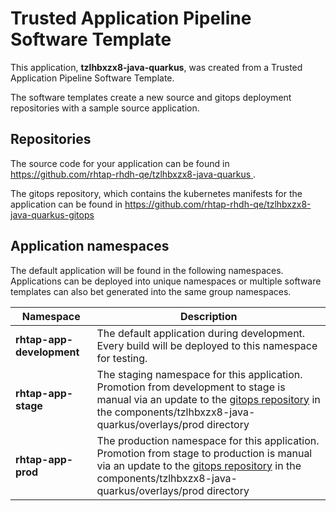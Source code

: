 # Trusted Application Pipeline Software Template

This application, **tzlhbxzx8-java-quarkus**, was created from a Trusted Application Pipeline Software Template.

The software templates create a new source and gitops deployment repositories with a sample source application. 

## Repositories

The source code for your application can be found in [https://github.com/rhtap-rhdh-qe/tzlhbxzx8-java-quarkus ](https://github.com/rhtap-rhdh-qe/tzlhbxzx8-java-quarkus ).
 
The gitops repository, which contains the kubernetes manifests for the application can be found in 
[https://github.com/rhtap-rhdh-qe/tzlhbxzx8-java-quarkus-gitops ](https://github.com/rhtap-rhdh-qe/tzlhbxzx8-java-quarkus-gitops ) 

## Application namespaces 

The default application will be found in the following namespaces. Applications can be deployed into unique namespaces or multiple software templates can also bet generated into the same group namespaces.  

|  Namespace   |  Description   |  
| -------- | -------- |   
| **rhtap-app-development** | The default application during development. Every build will be deployed to this namespace for testing. | 
| **rhtap-app-stage** | The staging namespace for this application. Promotion from development to stage is manual via an update to the [gitops repository](https://github.com/rhtap-rhdh-qe/tzlhbxzx8-java-quarkus-gitops ) in the components/tzlhbxzx8-java-quarkus/overlays/prod directory |  
| **rhtap-app-prod** | The production namespace for this application. Promotion from stage to production is manual via an update to the [gitops repository](https://github.com/rhtap-rhdh-qe/tzlhbxzx8-java-quarkus-gitops ) in the components/tzlhbxzx8-java-quarkus/overlays/prod directory | 